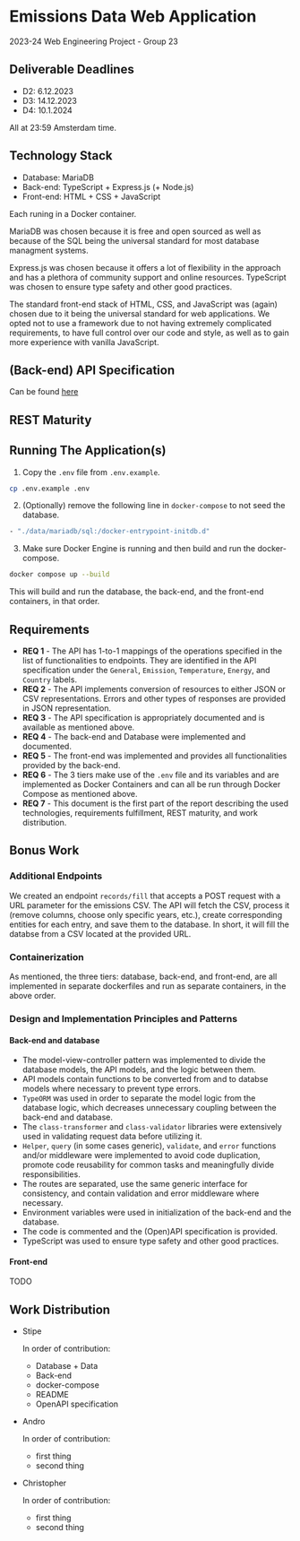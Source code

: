 # Emissions Data Web Application

2023-24 Web Engineering Project - Group 23 

## Deliverable Deadlines

- D2: 6.12.2023 
- D3: 14.12.2023
- D4: 10.1.2024

All at 23:59 Amsterdam time.

## Technology Stack

- Database: MariaDB
- Back-end: TypeScript + Express.js (+ Node.js)
- Front-end: HTML + CSS + JavaScript

Each runing in a Docker container.

MariaDB was chosen because it is free and open sourced as well as because of the SQL being the universal standard for most database managment systems.

Express.js was chosen because it offers a lot of flexibility in the approach and has a plethora of community support and online resources. TypeScript was chosen to ensure type safety and other good practices.

The standard front-end stack of HTML, CSS, and JavaScript was (again) chosen due to it being the universal standard for web applications. We opted not to use a framework due to not having extremely complicated requirements, to have full control over our code and style, as well as to gain more experience with vanilla JavaScript.

## (Back-end) API Specification

Can be found [here](spec.yml)

## REST Maturity


## Running The Application(s)

1. Copy the `.env` file from `.env.example`.

```bash
cp .env.example .env
```

2. (Optionally) remove the following line in `docker-compose` to not seed the database.

```dockerfile
- "./data/mariadb/sql:/docker-entrypoint-initdb.d"
```


3. Make sure Docker Engine is running and then build and run the docker-compose.

```bash
docker compose up --build
```
This will build and run the database, the back-end, and the front-end containers, in that order.


## Requirements

<!-- TODO documentation -->
- **REQ 1** - The API has 1-to-1 mappings of the operations specified in the list of functionalities to endpoints. They are identified in the API specification under the `General`, `Emission`, `Temperature`, `Energy`, and `Country` labels.
- **REQ 2** - The API implements conversion of resources to either JSON or CSV representations. Errors and other types of responses are provided in JSON representation.
- **REQ 3** - The API specification is appropriately documented and is available as mentioned above.
- **REQ 4** - The back-end and Database were implemented and documented.
- **REQ 5** - The front-end was implemented and provides all functionalities provided by the back-end.
- **REQ 6** - The 3 tiers make use of the `.env` file and its variables and are implemented as Docker Containers and can all be run through Docker Compose as mentioned above.
- **REQ 7** - This document is the first part of the report describing the used technologies, requirements fulfillment, REST maturity, and work distribution.


## Bonus Work

### Additional Endpoints

We created an endpoint `records/fill` that accepts a POST request with a URL parameter for the emissions CSV. The API will fetch the CSV, process it (remove columns, choose only specific years, etc.), create corresponding entities for each entry, and save them to the database. In short, it will fill the databse from a CSV located at the provided URL.

### Containerization

As mentioned, the three tiers: database, back-end, and front-end, are all implemented in separate dockerfiles and run as separate containers, in the above order.

### Design and Implementation Principles and Patterns

#### Back-end and database

- The model-view-controller pattern was implemented to divide the database models, the API models, and the logic between them.
- API models contain functions to be converted from and to databse models where necessary to prevent type errors.
- `TypeORM` was used in order to separate the model logic from the database logic, which decreases unnecessary coupling between the back-end and database. 
- The `class-transformer` and `class-validator` libraries were extensively used in validating request data before utilizing it.
- `Helper`, `query` (in some cases generic), `validate`, and `error` functions and/or middleware were implemented to avoid code duplication, promote code reusability for common tasks and meaningfully divide responsibilities.
- The routes are separated, use the same generic interface for consistency, and contain validation and error middleware where necessary.
- Environment variables were used in initialization of the back-end and the database.
- The code is commented and the (Open)API specification is provided.
- TypeScript was used to ensure type safety and other good practices.

#### Front-end

TODO

## Work Distribution

- Stipe
  
  In order of contribution:
  - Database + Data
  - Back-end
  - docker-compose
  - README
  - OpenAPI specification
- Andro

  In order of contribution:
  - first thing
  - second thing
- Christopher

  In order of contribution:
  - first thing
  - second thing